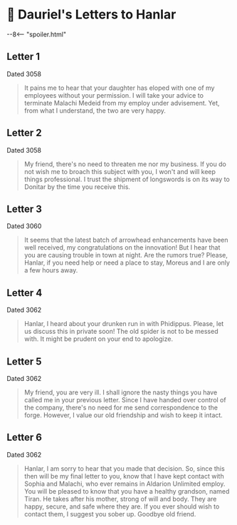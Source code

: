 # 🔐 Dauriel's Letters to Hanlar

--8<-- "spoiler.html"

## Letter 1

Dated 3058

> It pains me to hear that your daughter has eloped with one of my employees without your permission. I will take your advice to terminate Malachi Medeid from my employ under advisement. Yet, from what I understand, the two are very happy.

## Letter 2

Dated 3058

> My friend, there's no need to threaten me nor my business. If you do not wish me to broach this subject with you, I won't and will keep things professional. I trust the shipment of longswords is on its way to Donitar by the time you receive this.

## Letter 3

Dated 3060

> It seems that the latest batch of arrowhead enhancements have been well received, my congratulations on the innovation! But I hear that you are causing trouble in town at night. Are the rumors true? Please, Hanlar, if you need help or need a place to stay, Moreus and I are only a few hours away.

## Letter 4

Dated 3062

> Hanlar, I heard about your drunken run in with Phidippus. Please, let us discuss this in private soon! The old spider is not to be messed with. It might be prudent on your end to apologize.

## Letter 5

Dated 3062

> My friend, you are very ill. I shall ignore the nasty things you have called me in your previous letter. Since I have handed over control of the company, there's no need for me send correspondence to the forge. However, I value our old friendship and wish to keep it intact.

## Letter 6

Dated 3062

> Hanlar, I am sorry to hear that you made that decision. So, since this then will be my final letter to you, know that I have kept contact with Sophia and Malachi, who ever remains in Aldarion Unlimited employ. You will be pleased to know that you have a healthy grandson, named Tiran. He takes after his mother, strong of will and body. They are happy, secure, and safe where they are. If you ever should wish to contact them, I suggest you sober up. Goodbye old friend.
